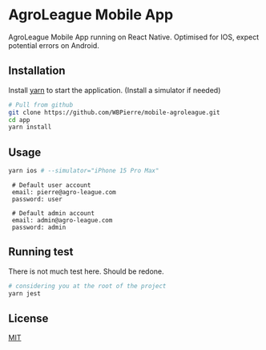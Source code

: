 # AgroLeague Mobile App

AgroLeague Mobile App running on React Native. Optimised for IOS, expect potential errors on Android.

## Installation

Install [yarn](https://classic.yarnpkg.com/lang/en/docs/install/#mac-stable) to start the application. (Install a simulator if needed)

```bash
# Pull from github
git clone https://github.com/WBPierre/mobile-agroleague.git
cd app
yarn install
```


## Usage

```bash
yarn ios # --simulator="iPhone 15 Pro Max"
```
```
 # Default user account
 email: pierre@agro-league.com
 password: user
 
 # Default admin account
 email: admin@agro-league.com
 password: admin 
```
## Running test
There is not much test here. Should be redone.
```bash
# considering you at the root of the project
yarn jest
```


## License

[MIT](https://choosealicense.com/licenses/mit/)
